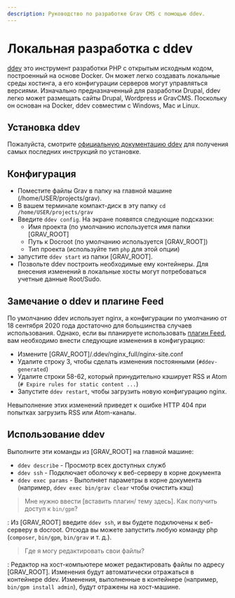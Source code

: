 ```yaml
---
description: Руководство по разработке Grav CMS с помощью ddev.
---
```


# Локальная разработка с ddev

[ddev](https://ddev.readthedocs.io) это инструмент разработки PHP с открытым исходным кодом, построенный на основе Docker. Он может легко создавать локальные среды хостинга, а его конфигурации серверов могут управляться версиями. Изначально предназначенный для разработки Drupal, ddev легко может размещать сайты Drupal, Wordpress и GravCMS. Поскольку он основан на Docker, ddev совместим с Windows, Mac и Linux.

## Установка ddev

Пожалуйста, смотрите [официальную документацию ddev](https://ddev.readthedocs.io/en/latest/) для получения самых последних инструкций по установке.

## Конфигурация

* Поместите файлы Grav в папку на главной машине (/home/USER/projects/grav).
* В вашем терминале компакт-диск в эту папку `cd /home/USER/projects/grav`
* Введите `ddev config`. На экране появятся следующие подсказки:
    * Имя проекта (по умолчанию используется имя папки \[GRAV_ROOT]
    * Путь к Docroot (по умолчанию используется \[GRAV_ROOT])
    * Тип проекта (используйте тип `php` для этой опции)
* запустите `ddev start` из папки \[GRAV_ROOT].
* Позвольте ddev построить необходимые ему контейнеры. Для внесения изменений в локальные хосты могут потребоваться учетные данные Root/Sudo.

## Замечание о ddev и плагине Feed

По умолчанию ddev использует nginx, а конфигурации по умолчанию от 18 сентября 2020 года достаточно для большинства случаев использования. Однако, если вы планируете использовать [плагин Feed](https://github.com/getgrav/grav-plugin-feed), вам необходимо внести следующие изменения в конфигурацию:

  * Измените \[GRAV_ROOT]/.ddev/nginx_full/nginx-site.conf
  * Удалите строку 3, чтобы сделать изменения постоянными (`#ddev-generated`)
  * Удалите строки 58-62, который принудительно кэширует RSS и Atom (`# Expire rules for static content ...`)
  * Запустите `ddev restart`, чтобы загрузить новую конфигурацию nginx.

Невыполнение этих изменений приведет к ошибке HTTP 404 при попытках загрузить RSS или Atom-каналы.

## Использование ddev

Выполните эти команды из \[GRAV_ROOT] на главной машине:

* `ddev describe` - Просмотр всех доступных служб
* `ddev ssh` - Подключает оболочку к веб-серверу в корне документа
* `ddev exec params` - Выполняет параметры в корне документа (например, `ddev exec bin/grav clear` чтобы очистить кэш)

> Мне нужно ввести \[вставить плагин/ тему здесь]. Как получить доступ к `bin/gpm`?

:   Из \[GRAV_ROOT] введите `ddev ssh`, и вы будете подключены к веб-серверу в docroot. Отсюда вы можете запустить любую команду php (`composer`, `bin/gpm`, `bin/grav` и т. д.).

> Где я могу редактировать свои файлы?

:   Редактор на хост-компьютере может редактировать файлы по адресу \[GRAV_ROOT]. Изменения будут автоматически отражаться в контейнере ddev. Изменения, выполненные в контейнере (например, `bin/gpm install admin`), будут отражены на хост-машине.
